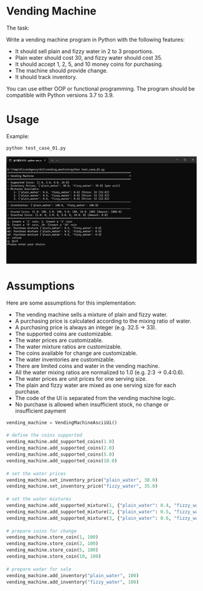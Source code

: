 # Vending Machine
The task:

Write a vending machine program in Python with the following features:

- It should sell plain and fizzy water in 2 to 3 proportions.
- Plain water should cost 30, and fizzy water should cost 35.
- It should accept 1, 2, 5, and 10 money coins for purchasing.
- The machine should provide change.
- It should track inventory.

You can use either OOP or functional programming.
The program should be compatible with Python versions 3.7 to 3.9.

# Usage
Example:
```bash
python test_case_01.py
```
![My Image](images/ascii_ui.png)

# Assumptions
Here are some assumptions for this implementation:

- The vending machine sells a mixture of plain and fizzy water.
- A purchasing price is calculated according to the mixing ratio of water.
- A purchasing price is always an integer (e.g. 32.5 -> 33).
- The supported coins are customizable.
- The water prices are customizable.
- The water mixture ratios are customizable.
- The coins available for change are customizable.
- The water inventories are customizable.
- There are limited coins and water in the vending machine.
- All the water mixing ratios are normalized to 1.0 (e.g. 2:3 -> 0.4:0.6).
- The water prices are unit prices for one serving size.
- The plain and fizzy water are mixed as one serving size for each purchase.
- The code of the UI is separated from the vending machine logic.
- No purchase is allowed when insufficient stock, no change or insufficient payment

```python
vending_machine = VendingMachineAsciiUi()

# define the coins supported
vending_machine.add_supported_coins(1.0)
vending_machine.add_supported_coins(2.0)
vending_machine.add_supported_coins(5.0)
vending_machine.add_supported_coins(10.0)

# set the water prices
vending_machine.set_inventory_price("plain_water", 30.0)
vending_machine.set_inventory_price("fizzy_water", 35.0)

# set the water mixtures
vending_machine.add_supported_mixture(1, {"plain_water": 0.4, "fizzy_water":  0.6})
vending_machine.add_supported_mixture(2, {"plain_water": 0.5, "fizzy_water":  0.5})
vending_machine.add_supported_mixture(3, {"plain_water": 0.6, "fizzy_water":  0.4})

# prepare coins for change
vending_machine.store_coin(1, 100)
vending_machine.store_coin(2, 100)
vending_machine.store_coin(5, 100)
vending_machine.store_coin(10, 100)

# prepare water for sale
vending_machine.add_inventory("plain_water", 100)
vending_machine.add_inventory("fizzy_water", 100)
```
